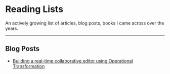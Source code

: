 # Reading Lists

An actively growing list of articles, blog posts, books I came across over the years.

---

## Blog Posts

- [Building a real-time collaborative editor using Operational Transformation](https://link.medium.com/Cx8SZnK2Peb)
